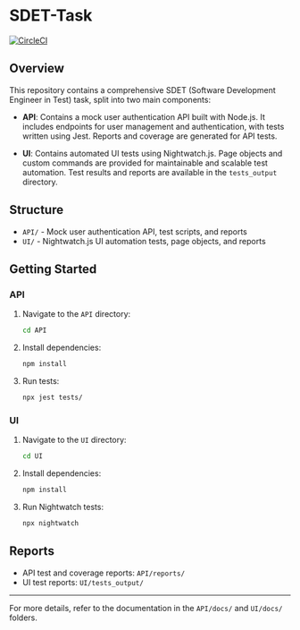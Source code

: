 # SDET-Task

[![CircleCI](https://dl.circleci.com/status-badge/img/gh/habibaelbehairy/SDET-Task/tree/main.svg?style=svg)](https://dl.circleci.com/status-badge/redirect/gh/habibaelbehairy/SDET-Task/tree/main)

## Overview

This repository contains a comprehensive SDET (Software Development Engineer in Test) task, split into two main components:

- **API**: Contains a mock user authentication API built with Node.js. It includes endpoints for user management and authentication, with tests written using Jest. Reports and coverage are generated for API tests.

- **UI**: Contains automated UI tests using Nightwatch.js. Page objects and custom commands are provided for maintainable and scalable test automation. Test results and reports are available in the `tests_output` directory.

## Structure

- `API/` - Mock user authentication API, test scripts, and reports
- `UI/` - Nightwatch.js UI automation tests, page objects, and reports

## Getting Started

### API

1. Navigate to the `API` directory:
   ```sh
   cd API
   ```
2. Install dependencies:
   ```sh
   npm install
   ```
3. Run tests:
   ```sh
   npx jest tests/
   ```

### UI

1. Navigate to the `UI` directory:
   ```sh
   cd UI
   ```
2. Install dependencies:
   ```sh
   npm install
   ```
3. Run Nightwatch tests:
   ```sh
   npx nightwatch
   ```
   
## Reports

- API test and coverage reports: `API/reports/`
- UI test reports: `UI/tests_output/`

---

For more details, refer to the documentation in the `API/docs/` and `UI/docs/` folders.
